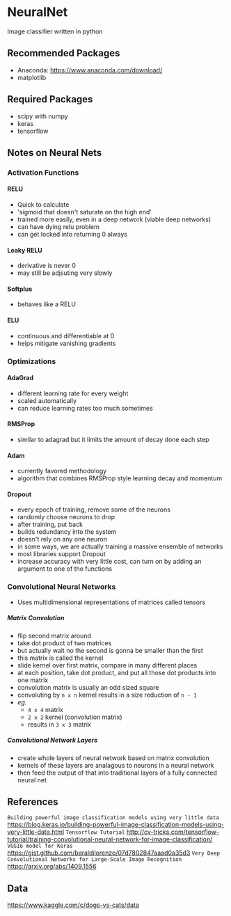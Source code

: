 # NeuralNet
Image classifier written in python

## Recommended Packages
- Anaconda: https://www.anaconda.com/download/
- matplotlib

## Required Packages
- scipy with numpy
- keras
- tensorflow

## Notes on Neural Nets
### Activation Functions
#### RELU
- Quick to calculate
- 'sigmoid that doesn't saturate on the high end'
- trained more easily, even in a deep network (viable deep networks)
- can have dying relu problem
- can get locked into returning 0 always

#### Leaky RELU
- derivative is never 0
- may still be adjsuting very slowly

#### Softplus
- behaves like a RELU

#### ELU
- continuous and differentiable at 0
- helps mitigate vanishing gradients

### Optimizations

#### AdaGrad
- different learning rate for every weight
- scaled automatically
- can reduce learning rates too much sometimes

#### RMSProp
- similar to adagrad but it limits the amount of decay done each step

#### Adam
- currently favored methodology
- algorithm that combines RMSProp style learning decay and momentum

#### Dropout  
- every epoch of training, remove some of the neurons
- randomly choose neurons to drop
- after training, put back
- builds redundancy into the system
- doesn't rely on any one neuron
- in some ways, we are actually training a massive ensemble of networks
- most libraries support Dropout
- increase accuracy with very little cost, can turn on by adding an argument to one of the functions

### Convolutional Neural Networks
- Uses multidimensional representations of matrices called tensors

##### Matrix Convolution
- flip second matrix around
- take dot product of two matrices
- but actually wait no the second is gonna be smaller than the first
- this matrix is called the kernel
- slide kernel over first matrix, compare in many different places
- at each position, take dot product, and put all those dot products into one matrix
- convolution matrix is usually an odd sized square
- convoluting by `n x n` kernel results in a size reduction of `n - 1`
- *eg.*
	- `4 x 4` matrix
	- `2 x 2` kernel (convolution matrix)
	- results in `3 x 3` matrix


##### Convolutional Network Layers
- create whole layers of neural network based on matrix convolution
- kernels of these layers are analagous to neurons in a neural network
- then feed the output of that into traditional layers of a fully connected neural net

## References
`Building powerful image classification models using very little data`
https://blog.keras.io/building-powerful-image-classification-models-using-very-little-data.html
`Tensorflow Tutorial`
http://cv-tricks.com/tensorflow-tutorial/training-convolutional-neural-network-for-image-classification/
`VGG16 model for Keras`
https://gist.github.com/baraldilorenzo/07d7802847aaad0a35d3
`Very Deep Convolutional Networks for Large-Scale Image Recognition`
https://arxiv.org/abs/1409.1556

## Data
https://www.kaggle.com/c/dogs-vs-cats/data
